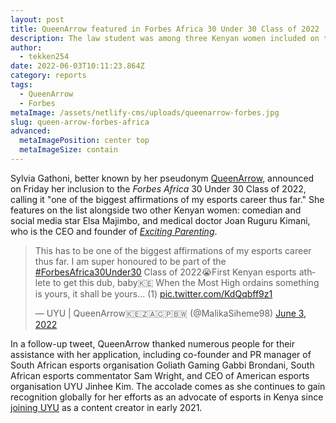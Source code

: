 ```yaml
---
layout: post
title: QueenArrow featured in Forbes Africa 30 Under 30 Class of 2022
description: The law student was among three Kenyan women included on the list.
author:
  - tekken254
date: 2022-06-03T10:11:23.864Z
category: reports
tags:
  - QueenArrow
  - Forbes
metaImage: /assets/netlify-cms/uploads/queenarrow-forbes.jpg
slug: queen-arrow-forbes-africa
advanced:
  metaImagePosition: center top
  metaImageSize: contain
---
```

Sylvia Gathoni, better known by her pseudonym [QueenArrow](/circuit/tekken/profile.html?id=4455946), announced on Friday her inclusion to the *Forbes Africa* 30 Under 30 Class of 2022, calling it "one of the biggest affirmations of my esports career thus far." She features on the list alongside two other Kenyan women: comedian and social media star Elsa Majimbo, and medical doctor Joan Ruguru Kimani, who is the CEO and founder of [*Exciting Parenting*](https://excitingparenting.com/).

<div class="d-flex justify-content-center">
    <blockquote class="twitter-tweet">
        <p lang="en" dir="ltr">This has to be one of the biggest affirmations of my esports career thus far. I am super honoured to be part of the <a href="https://twitter.com/hashtag/ForbesAfrica30Under30?src=hash&amp;ref_src=twsrc%5Etfw">#ForbesAfrica30Under30</a> Class of
            2022😭First Kenyan esports athlete to get this dub, baby🇰🇪 When the Most High ordains something is yours, it shall be yours... (1) <a href="https://t.co/KdQqbff9z1">pic.twitter.com/KdQqbff9z1</a></p>&mdash; UYU | QueenArrow🇰🇪🇿🇦🇨🇵🇧🇼
        (@MalikaSiheme98) <a href="https://twitter.com/MalikaSiheme98/status/1532698385505034242?ref_src=twsrc%5Etfw">June 3, 2022</a></blockquote>
    <script async src="https://platform.twitter.com/widgets.js" charset="utf-8"></script>
</div>

In a follow-up tweet, QueenArrow thanked numerous people for their assistance with her application, including co-founder and PR manager of South African esports organisation Goliath Gaming Gabbi Brondani, South African esports commentator Sam Wright, and CEO of American esports organisation UYU Jinhee Kim. The accolade comes as she continues to gain recognition globally for her efforts as an advocate of esports in Kenya since [joining UYU](https://tekken254.co.ke/news/2021/02/19/queenarrow-joins-uyu) as a content creator in early 2021.